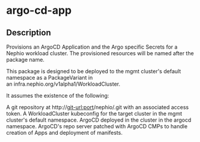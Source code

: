# argo-cd-app

## Description

Provisions an ArgoCD Application and the Argo specific Secrets for a Nephio workload cluster.
The provisioned resources will be named after the package name.

This package is designed to be deployed to the mgmt cluster's default namespace as a PackageVariant in  
an infra.nephio.org/v1alpha1/WorkloadCluster.

It assumes the existence of the following:

A git repository at http://<git-url:port>/nephio/<example-cluster-name>.git with an associated access token.
A WorkloadCluster kubeconfig for the target cluster in the mgmt cluster's default namespace.
ArgoCD deployed in the cluster in the argocd namespace.
ArgoCD's repo server patched with ArgoCD CMPs to handle creation of Apps and deployment of manifests.
